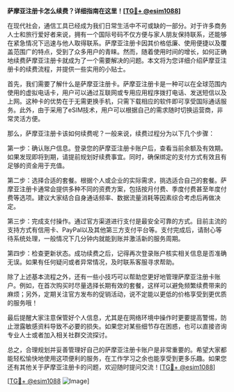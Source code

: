 **萨摩亚注册卡怎么续费？详细指南在这里！[[TG💪+ @esim1088](https://t.me/s/esim1088)]**

在现代社会，通信工具已经成为我们日常生活中不可或缺的一部分。对于许多商务人士和旅行爱好者来说，拥有一个国际号码不仅方便与家人朋友保持联系，还能够在紧急情况下迅速与他人取得联系。萨摩亚注册卡因其价格低廉、使用便捷以及覆盖范围广的特点，受到了众多用户的青睐。然而，随着使用时间的增长，如何正确地续费萨摩亚注册卡就成为了一个需要解决的问题。本文将为您详细介绍萨摩亚注册卡的续费流程，并提供一些实用的小贴士。

首先，我们需要了解什么是萨摩亚注册卡。萨摩亚注册卡是一种可以在全球范围内使用的虚拟电话卡，用户可以通过互联网或专用应用程序拨打电话、发送短信以及上网。这种卡的优势在于无需更换手机，只需下载相应的软件即可享受国际通话服务。此外，由于采用了eSIM技术，用户可以根据自己的需求随时切换运营商，非常灵活方便。

那么，萨摩亚注册卡该如何续费呢？一般来说，续费过程分为以下几个步骤：

第一步：确认账户信息。登录您的萨摩亚注册卡账户后，查看当前余额及有效期。如果发现即将到期，请提前规划好续费事宜。同时，确保绑定的支付方式有效且有足够的资金用于充值。

第二步：选择合适的套餐。根据个人或企业的实际需求，挑选适合自己的套餐。萨摩亚注册卡通常会提供多种不同的资费方案，包括按月付费、季度付费甚至年度付费等选项。建议大家结合自身通话频率、数据流量消耗等因素综合考虑后再做决定。

第三步：完成支付操作。通过官方渠道进行支付是最安全可靠的方式。目前主流的支持方式有信用卡、PayPal以及其他第三方支付平台等。支付完成后，请耐心等待系统处理，一般情况下几分钟内就能到账并激活新的服务周期。

第四步：检查更新状态。成功续费之后，记得再次登录账户核实相关信息是否准确无误。如果有任何疑问或者异常情况，及时联系客服寻求帮助。

除了上述基本流程之外，还有一些小技巧可以帮助您更好地管理萨摩亚注册卡账户。例如，在首次购买时尽量选择长期有效的套餐，这样可以避免频繁续费带来的麻烦；另外，定期关注官方发布的促销活动，说不定能以更低的价格享受到更优质的服务哦！

最后提醒大家注意保管好个人信息，尤其是在网络环境中操作时更要提高警惕，防止泄露敏感资料导致不必要的损失。如果您对某些细节存在困惑，也可以直接咨询专业人士或者加入相关社群交流探讨。

总之，合理规划并妥善管理好自己的萨摩亚注册卡账户是非常重要的。希望大家都能轻松愉快地使用这项便利的服务，在工作学习之余也能享受到更多乐趣。如果您还有其他关于萨摩亚注册卡的问题，欢迎随时提问交流！[[TG💪+ @esim1088](https://t.me/s/esim1088)]

[[TG💪+ @esim1088](https://t.me/s/esim1088) ![Image](https://i.postimg.cc/4NQfJmqS/Snipaste-2025-05-13-00-14-12.png)]